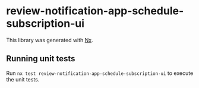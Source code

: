 # review-notification-app-schedule-subscription-ui

This library was generated with [Nx](https://nx.dev).

## Running unit tests

Run `nx test review-notification-app-schedule-subscription-ui` to execute the unit tests.
